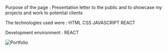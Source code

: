 Purpose of the page :
Presentation letter to the public and to showcase my projects and work to potential clients

The technologies used were :
HTML
CSS
JAVASCRIPT
REACT

Development environment :
REACT

![Portfolio](https://github.com/FrancoDellinocente/Portfolio/assets/62858034/5a4c9f1d-c751-4fe5-97f5-eac1d9c22d1b)
